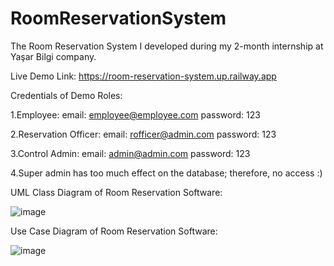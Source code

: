 # RoomReservationSystem
The Room Reservation System I developed during my 2-month internship at Yaşar Bilgi company.

Live Demo Link: https://room-reservation-system.up.railway.app

Credentials of Demo Roles:

1.Employee: email: employee@employee.com password: 123

2.Reservation Officer: email: rofficer@admin.com password: 123

3.Control Admin: email: admin@admin.com password: 123

4.Super admin has too much effect on the database; therefore, no access :)


UML Class Diagram of Room Reservation Software:

![image](https://user-images.githubusercontent.com/101048521/221859122-9913a6df-ab0e-4e1c-86be-d1ad032c6c26.png)


Use Case Diagram of Room Reservation Software:

![image](https://user-images.githubusercontent.com/101048521/221859318-4137b0a6-8235-416d-b0dd-90ae87b7a1e2.png)
